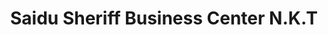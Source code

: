 ---
title: "Saidu Sheriff Business Center N.K.T"
url: /monrovia/saidu-sheriff-business-center-n-k-t/
shop: Dorfladen
---